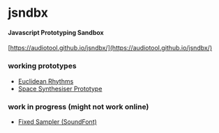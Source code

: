 # jsndbx
#### Javascript Prototyping Sandbox
[https://audiotool.github.io/jsndbx/](https://audiotool.github.io/jsndbx/)

### working prototypes
* [Euclidean Rhythms](euclidean.html)
* [Space Synthesiser Prototype](space-prototype.html)

### work in progress (might not work online)
* [Fixed Sampler (SoundFont)](fixam.html)
